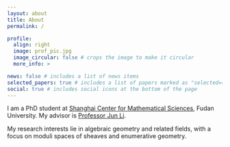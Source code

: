 ```yaml
---
layout: about
title: About
permalink: /

profile:
  align: right
  image: prof_pic.jpg
  image_circular: false # crops the image to make it circular
  more_info: >

news: false # includes a list of news items
selected_papers: true # includes a list of papers marked as "selected={true}"
social: true # includes social icons at the bottom of the page
---
```


I am a PhD student at [Shanghai Center for Mathematical Sciences](https://scms.fudan.edu.cn), Fudan University. My advisor is [Professor Jun Li](https://scms.fudan.edu.cn/info/2661/2694.htm).

My research interests lie in algebraic geometry and related fields, with a focus on moduli spaces of sheaves and enumerative geometry.
